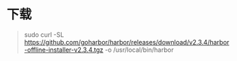 # 下载

> sudo curl -SL https://github.com/goharbor/harbor/releases/download/v2.3.4/harbor-offline-installer-v2.3.4.tgz -o /usr/local/bin/harbor
